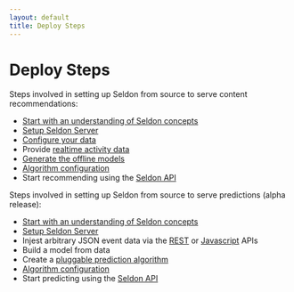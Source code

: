 ```yaml
---
layout: default
title: Deploy Steps
---
```


# Deploy Steps

Steps involved in setting up Seldon from source to serve content recommendations:

* [Start with an understanding of Seldon concepts](/concepts.html)
* [Setup Seldon Server](/seldon-server-setup.html)
* [Configure your data](/item-recommendation-data.html)
* Provide [realtime activity data](/realtime-activity-data.html) 
* [Generate the offline models](/offline-models.html)
* [Algorithm configuration](/config-build-and-deploy.html)
* Start recommending using the [Seldon API](api.html)

Steps involved in setting up Seldon from source to serve predictions (alpha release):

* [Start with an understanding of Seldon concepts](/concepts.html)
* [Setup Seldon Server](/seldon-server-setup.html)
* Injest arbitrary JSON event data via the [REST](api-oauth.html#events) or [Javascript](api-javascript.html) APIs
* Build a model from data
* Create a [pluggable prediction algorithm](pluggable-prediction-algorithms.html)
* [Algorithm configuration](/configuration.html#prediction-algorithms)
* Start predicting using the [Seldon API](api.html)
